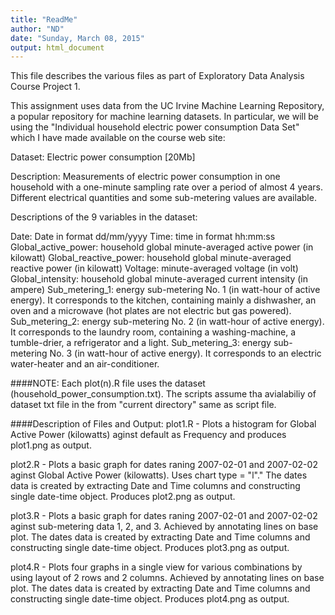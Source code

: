 ```yaml
---
title: "ReadMe"
author: "ND"
date: "Sunday, March 08, 2015"
output: html_document
---
```


This file describes the various files as part of Exploratory Data Analysis Course Project 1.

This assignment uses data from the UC Irvine Machine Learning Repository, a popular repository for machine learning datasets. In particular, we will be using the "Individual household electric power consumption Data Set" which I have made available on the course web site:

Dataset: Electric power consumption [20Mb]

Description: Measurements of electric power consumption in one household with a one-minute sampling rate over a period of almost 4 years. Different electrical quantities and some sub-metering values are available.

Descriptions of the 9 variables in the dataset:

Date: Date in format dd/mm/yyyy
Time: time in format hh:mm:ss
Global_active_power: household global minute-averaged active power (in kilowatt)
Global_reactive_power: household global minute-averaged reactive power (in kilowatt)
Voltage: minute-averaged voltage (in volt)
Global_intensity: household global minute-averaged current intensity (in ampere)
Sub_metering_1: energy sub-metering No. 1 (in watt-hour of active energy). It corresponds to the kitchen, containing mainly a dishwasher, an oven and a microwave (hot plates are not electric but gas powered).
Sub_metering_2: energy sub-metering No. 2 (in watt-hour of active energy). It corresponds to the laundry room, containing a washing-machine, a tumble-drier, a refrigerator and a light.
Sub_metering_3: energy sub-metering No. 3 (in watt-hour of active energy). It corresponds to an electric water-heater and an air-conditioner.

####NOTE:
Each plot(n).R file uses the dataset (household_power_consumption.txt). The scripts assume tha avialabiliy of dataset txt file in the from "current directory" same as script file.

####Description of Files and Output:
plot1.R - Plots a histogram for Global Active Power (kilowatts) aginst default as Frequency and produces plot1.png as output.

plot2.R - Plots a basic graph for dates raning 2007-02-01 and 2007-02-02 aginst Global Active Power (kilowatts). Uses chart type = "l"." The dates data is created by extracting Date and Time columns and constructing single date-time object. Produces plot2.png as output.

plot3.R - Plots a basic graph for dates raning 2007-02-01 and 2007-02-02 aginst sub-metering data 1, 2, and 3. Achieved by annotating lines on base plot. The dates data is created by extracting Date and Time columns and constructing single date-time object. Produces plot3.png as output.

plot4.R - Plots four graphs in a single view for various combinations by using layout of 2 rows and 2 columns. Achieved by annotating lines on base plot. The dates data is created by extracting Date and Time columns and constructing single date-time object. Produces plot4.png as output.
